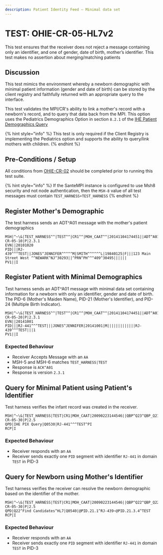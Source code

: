 ```yaml
---
description: Patient Identity Feed – Minimal data set
---
```


# TEST: OHIE-CR-05-HL7v2

This test ensures that the receiver does not reject a message containing only an identifier, and one of gender, date of birth, mother’s identifier. This test makes no assertion about merging/matching patients

## Discussion

This test mimics the environment whereby a newborn demographic with minimal patient information (gender and date of birth) can be stored by the client registry and faithfully returned with an appropriate query to the interface.

This test validates the MPI/CR's ability to link a mother's record with a newborn's record, and to query that data back from the MPI. This option uses the Pediatrics Demographics Option in section `8.2.1` of the [IHE Patient Demographics Query](https://profiles.ihe.net/ITI/TF/Volume1/ch-8.html)&#x20;

{% hint style="info" %}
This test is only required if the Client Registry is implementing the Pediatrics option and supports the ability to query/link mothers with children.
{% endhint %}

## Pre-Conditions / Setup

All conditions from [OHIE-CR-02](test-ohie-cr-02-hl7v2.md#pre-conditions-setup) should be completed prior to running this test suite.

{% hint style="info" %}
If the SanteMPI instance is configured to use Msh8 security and not node authentication, then the `MSH-8` value of all test messages must contain `TEST_HARNESS+TEST_HARNESS`
{% endhint %}

## Register Mother's Demographic

The test harness sends an ADT^A01 message with the mother's patient demographics

```
MSH|^~\&|TEST_HARNESS^^|TEST^^|CR1^^|MOH_CAAT^^|20141104174451||ADT^A01^ADT_A01|TEST-CR-05-10|P|2.3.1
EVN||20101020
PID|||RJ-439^^^TEST||JONES^JENNIFER^^^^^M|SMITH^^^^^^L|19840125|F|||123 Main Street West ^^NEWARK^NJ^30293||^PRN^PH^^^409^30495||||||
PV1||I
```

## Register Patient with Minimal Demographics

Test harness sends an ADT^A01 message with minimal data set containing information for a newborn with only an identifier, gender and date of birth. The PID-6 (Mother's Maiden Name), PID-21 (Mother's Identifier), and PID-24 (Multiple Birth Indicator).

```
MSH|^~\&|TEST_HARNESS^^|TEST^^|CR1^^|MOH_CAAT^^|20141104174451||ADT^A01^ADT_A01|TEST-CR-05-20|P|2.3.1
EVN||20141001
PID|||RJ-441^^^TEST|||JONES^JENNIFER|20141001|M|||||||||||||RJ-439^^^TEST|||1 
PV1||I
```

### Expected Behaviour

* Receiver Accepts Message with an `AA`
* MSH-5 and MSH-6 matches `TEST_HARNESS|TEST`
* Response is `ACK^A01`
* Response is version `2.3.1`

## Query for Minimal Patient using Patient's Identifier

Test harness verifies the infant record was created in the receiver.

```
MSH|^~\&|TEST_HARNESS|TEST|CR1|MOH_CAAT|20090223144546||QBP^Q23^QBP_Q21|TEST-CR-05-30|P|2.5
QPD|IHE PIX Query|Q0530|RJ-441^^^TEST^PI
RCP|I
```

### Expected Behaviour

* Receiver responds with an `AA`
* Receiver sends exactly one `PID` segment with identifier `RJ-441` in domain `TEST` in PID-3

## Query for Newborn using Mother's Identifier

Test harness verifies the receiver can resolve the newborn demographic based on the identifier of the mother.

```
MSH|^~\&|TEST_HARNESS|TEST|CR1|MOH_CAAT|20090223144546||QBP^Q22^QBP_Q22|TEST-CR-05-30|P|2.5
QPD|Q22^Find Candidates^HL7|Q0540|@PID.21.1^RJ-439~@PID.21.3.4^TEST
RCP|I
```

### Expected Behaviour

* Receiver responds with an `AA`
* Receiver sends exactly one `PID` segment with identifier `RJ-441` in domain `TEST` in PID-3
